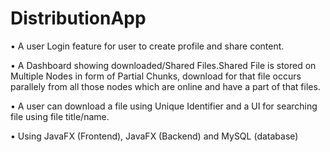 # DistributionApp
• A user Login feature for user to create profile and share content.

• A Dashboard showing downloaded/Shared Files.Shared File is stored on Multiple Nodes in form of Partial Chunks, download
for that file occurs parallely from all those nodes which are online and have a part of that files.

• A user can download a file using Unique Identifier and a UI for searching file using file title/name.

• Using JavaFX (Frontend), JavaFX (Backend) and MySQL (database)
